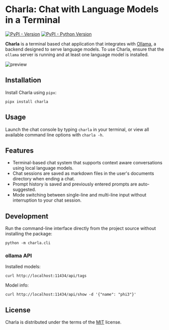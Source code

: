 # Charla: Chat with Language Models in a Terminal

[![PyPI - Version](https://img.shields.io/pypi/v/charla.svg)](https://pypi.org/project/charla)
[![PyPI - Python Version](https://img.shields.io/pypi/pyversions/charla.svg)](https://pypi.org/project/charla)

**Charla** is a terminal based chat application that integrates with [Ollama](https://ollama.com/), a backend designed to serve language models. To use Charla, ensure that the `ollama` server is running and at least one language model is installed.

![preview](https://repository-images.githubusercontent.com/821132128/9b8c0c11-baaf-46ce-8681-de62d648281e)

## Installation

Install Charla using `pipx`:

```console
pipx install charla
```

## Usage

Launch the chat console by typing `charla` in your terminal, or view all available command line options with `charla -h`.

## Features

* Terminal-based chat system that supports context aware conversations using local language models.
* Chat sessions are saved as markdown files in the user's documents directory when ending a chat.
* Prompt history is saved and previously entered prompts are auto-suggested.
* Mode switching between single-line and multi-line input without interruption to your chat session.

## Development

Run the command-line interface directly from the project source without installing the package:

```console
python -m charla.cli
```

### ollama API

Installed models:

```console
curl http://localhost:11434/api/tags
```

Model info:

```console
curl http://localhost:11434/api/show -d '{"name": "phi3"}'
```

## License

Charla is distributed under the terms of the [MIT](https://spdx.org/licenses/MIT.html) license.
